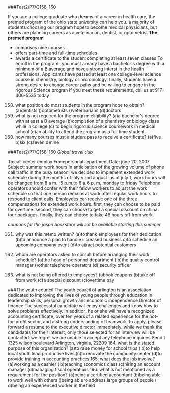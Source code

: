 ###Test2/P7/Q158-160

If you are a college graduate who dreams of a career in health care, the
premed program of the ohio state university can help you. a majority of
students choosing our program hope to become medical physicians, but
others are planning careers as a veterinarian, dentist, or optometrist
**The premed program**
 - comprises nine courses
 - offers part-time and full-time schedules
 - awards a certificate to the student completing at least seven classes
To enroll in the program , you must already have a bachelor's degree with
a minimum of a B average and have a strong interst in the health professions. 
Applicants have passed at least one college-level science
course in chemistry, biology or microbiology. finally, students have a strong
desire to change career paths and be willing to engage in the rigorous
Science progran
If you meet these requirements, call us at 917-406-5535 today

158. what position do most students in the program hope to obtain?
(a)dentists
()optometrists
()veterinarians
(d)doctors
159. what is not required for the program eligibility?
(a)a bachelor's degree with at east a B average
(b)completion of a chemistry or biology class while in college
(c) to begin rigorous science coursework in medical school
(d)an ability to attend the program as a full time student
160. how many courses must a student pass to receive a certificate?
(a)five
b)six
(c)seven
d)nine

###Test2/P7/Q158-160  *Global travel club*

To:call center employ
From:personal department
Date: june 20, 2007
Subject: summer work hours
In anticipation of the growing volume of phone call traffic in the busy season,
we decided to implement extended work schedule during the months of july
y
and august. as of july 1, work hours will be changed from 8 a m. -5 p.m.to
8 a. 6 p. m, monday to friday
Telephone operators should confer with their fellow workers to adjust the work
schedule so that one person remains at work after regular work hours to respond to
client calls.
Employees can receive one of the three compensations for extended work hours. first,
they can choose to be paid for overtime. second, they can choose to get a special
discount on china tour packages. finally, they can choose to take 48 hours off from work.

*coupons for the jason bookstore will not be available starting this summer*

161. why was this memo written?
(a)to thank employees for their dedication
(b)to announce a plan to handle increased business
c)to schedule an upcoming company event
(d)to attract potential customers

162. whom are operators asked to consult before arranging their work schedule?
(a)the head of personnel department
( b)the quality control manager
()other telephone operators
(d) security officer
163. what is not being offered to employees?
(abook coupons
(b)take off from work
(c)a special discount
(d)overtime pay

###The youth council
The youth council of arlington is an association dedicated to
improving the lives of young people through education in leadership
skills, personal growth and economic independence
Director of finance
The successful candidate will enjoy challenges and know how to solve
problems effectively. in addition, he or she will have a recognized
accounting certificate, over ten years of a related experience for the
not-for-profit sector, and a strong understanding of teamwork
To apply, please forward a resume to the executive director
immediately. while we thank the candidates for their interest, only
those selected for an interview will be contacted. we regret we are
unable to accept any telephone inquiries
Send t
1325 wilson boulevard
Arlington, virginia, 22209
164. what is the stated purpose of this
organization?
(a)to raise money for school trips
( b)to help local youth lead
productive lives
(c)to renovate the community
center
(d)to provide training in accounting
practices
165. what does the job involve?
(a)working as a cashier
( b)teaching economics class
(c)hiring an account manager
(d)managing fiscal operations
166. what is not mentioned as a
requirement for the position?
(a)being a certified accountant
(b)being able to work well with
others
()being able to address large
groups of people
( d)being an experienced worker
in the field